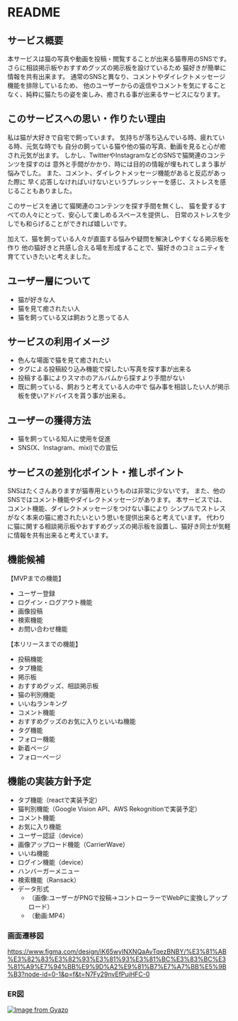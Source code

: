 # README

## サービス概要
本サービスは猫の写真や動画を投稿・閲覧することが出来る猫専用のSNSです。
さらに相談掲示板やおすすめグッズの掲示板を設けているため
猫好きが簡単に情報を共有出来ます。
通常のSNSと異なり、コメントやダイレクトメッセージ機能を排除しているため、
他のユーザーからの返信やコメントを気にすることなく、純粋に猫たちの姿を楽しみ、癒される事が出来るサービスになります。

## このサービスへの思い・作りたい理由
私は猫が大好きで自宅で飼っています。
気持ちが落ち込んでいる時、疲れている時、元気な時でも
自分の飼っている猫や他の猫の写真、動画を見ると心が癒され元気が出ます。
しかし、TwitterやInstagramなどのSNSで猫関連のコンテンツを探すのは
意外と手間がかかり、時には目的の情報が埋もれてしまう事が悩みでした。
また、コメント、ダイレクトメッセージ機能があると反応があった際に
早く応答しなければいけないというプレッシャーを感じ、ストレスを感じることもありました。

このサービスを通じて猫関連のコンテンツを探す手間を無くし、
猫を愛するすべての人々にとって、安心して楽しめるスペースを提供し、
日常のストレスを少しでも和らげることができれば嬉しいです。

加えて、猫を飼っている人々が直面する悩みや疑問を解決しやすくなる掲示板を作り
他の猫好きと共感し合える場を形成することで、猫好きのコミュニティを育てていきたいと考えました。

## ユーザー層について
- 猫が好きな人
- 猫を見て癒されたい人
- 猫を飼っている又は飼おうと思ってる人

## サービスの利用イメージ
- 色んな場面で猫を見て癒されたい
- タグによる投稿絞り込み機能で探したい写真を探す事が出来る
- 投稿する事によりスマホのアルバムから探すより手間がない
- 既に飼っている、飼おうと考えている人の中で
悩み事を相談したい人が掲示板を使いアドバイスを貰う事が出来る。

## ユーザーの獲得方法
- 猫を飼っている知人に使用を促進
- SNS(X、Instagram、mixi)での宣伝

## サービスの差別化ポイント・推しポイント
SNSはたくさんありますが猫専用というものは非常に少ないです。
また、他のSNSではコメント機能やダイレクトメッセージがあります。
本サービスでは、コメント機能、ダイレクトメッセージをつけない事により
シンプルでストレスがなく本来の猫に癒されたいという思いを提供出来ると考えています。
代わりに猫に関する相談掲示板やおすすめグッズの掲示板を設置し、猫好き同士が気軽に情報を共有出来ると考えています。

## 機能候補
【MVPまでの機能】
- ユーザー登録
- ログイン・ログアウト機能
- 画像投稿
- 検索機能
- お問い合わせ機能

【本リリースまでの機能】
- 投稿機能
- タブ機能
- 掲示板
- おすすめグッズ、相談掲示板
- 猫の判別機能
- いいねランキング
- コメント機能
- おすすめグッズのお気に入りといいね機能
- タグ機能
- フォロー機能
- 新着ページ
- フォローページ


## 機能の実装方針予定
- タブ機能（reactで実装予定）
- 猫判別機能（Google Vision API、AWS Rekognitionで実装予定）
- コメント機能
- お気に入り機能
- ユーザー認証（device）
- 画像アップロード機能（CarrierWave）
- いいね機能
- ログイン機能（device）
- ハンバーガーメニュー
- 検索機能（Ransack）
- データ形式
  - （画像:ユーザーがPNGで投稿→コントローラーでWebPに変換しアップロード）
  - （動画:MP4）

### 画面遷移図
https://www.figma.com/design/iK65wyINXNQaAvTqezBNBY/%E3%81%AB%E3%82%83%E3%82%93%E3%81%93%E3%81%BC%E3%83%BC%E3%81%A9%E7%94%BB%E9%9D%A2%E9%81%B7%E7%A7%BB%E5%9B%B3?node-id=0-1&p=f&t=N7Fy29nvEfPujHFC-0

### ER図
[![Image from Gyazo](https://i.gyazo.com/9660eec4015ba7cbf619767bbee45f88.png)](https://gyazo.com/9660eec4015ba7cbf619767bbee45f88)